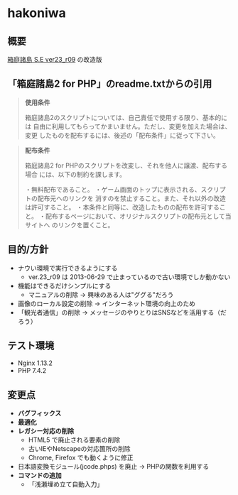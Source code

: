 # hakoniwa

## 概要

[箱庭諸島 S.E ver23_r09](http://hakoniwa.symphonic-net.com/) の改造版

## 「箱庭諸島2 for PHP」のreadme.txtからの引用

> **使用条件**
>
> 箱庭諸島2のスクリプトについては、自己責任で使用する限り、基本的には
> 自由に利用してもらってかまいません。ただし、変更を加えた場合は、変更
> したものを配布するには、後述の「配布条件」に従って下さい。

> **配布条件**
>
>  箱庭諸島2 for PHPのスクリプトを改変し、それを他人に譲渡、配布する場合
> には、以下の制約を課します。
>
> ・無料配布であること。
> ・ゲーム画面のトップに表示される、スクリプトの配布元へのリンクを
>  消すのを禁止すること。また、それ以外の改造は許可すること。
> ・本条件と同等に、改造したものの配布を許可すること。
> ・配布するページにおいて、オリジナルスクリプトの配布元として当サイトへ
>  のリンクを置くこと。

## 目的/方針

- ナウい環境で実行できるようにする
  - ver.23_r09 は 2013-06-29 で止まっているので古い環境でしか動かない
- 機能はできるだけシンプルにする
  - マニュアルの削除 → 興味のある人は"ググる"だろう
- 画像のローカル設定の削除 → インターネット環境の向上のため
- 「観光者通信」の削除 → メッセージのやりとりはSNSなどを活用する（だろう）


## テスト環境
- Nginx 1.13.2
- PHP 7.4.2

## 変更点

- **バグフィックス**
- **最適化**
- **レガシー対応の削除**
  - HTML5 で廃止される要素の削除
  - 古いIEやNetscapeの対応箇所の削除
  - Chrome, Firefox でも動くように修正
- 日本語変換モジュール(jcode.phps) を廃止 → PHPの関数を利用する
- **コマンドの追加**
  - 「浅瀬埋め立て自動入力」
